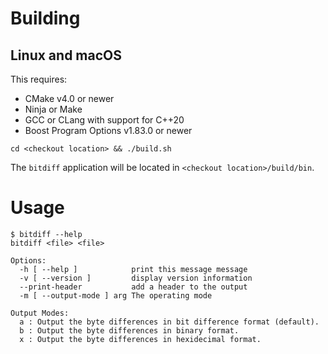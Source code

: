 # Building
## Linux and macOS

This requires:

- CMake v4.0 or newer
- Ninja or Make
- GCC or CLang with support for C++20
- Boost Program Options v1.83.0 or newer

```
cd <checkout location> && ./build.sh
```
The `bitdiff` application will be located in `<checkout location>/build/bin`.

# Usage
```
$ bitdiff --help
bitdiff <file> <file>

Options:
  -h [ --help ]            print this message message
  -v [ --version ]         display version information
  --print-header           add a header to the output
  -m [ --output-mode ] arg The operating mode

Output Modes:
  a : Output the byte differences in bit difference format (default).
  b : Output the byte differences in binary format.
  x : Output the byte differences in hexidecimal format.
```
